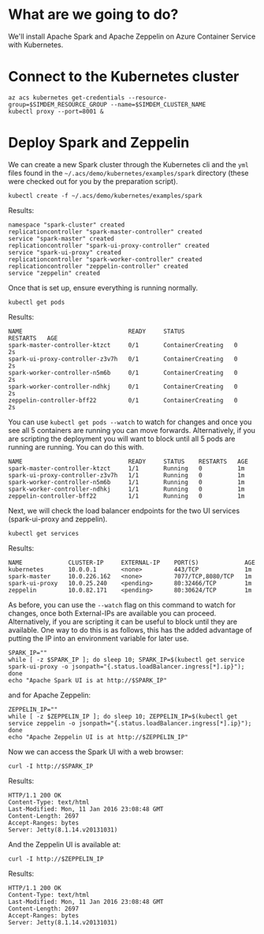 # What are we going to do?

We'll install Apache Spark and Apache Zeppelin on Azure Container
Service with Kubernetes.

# Connect to the Kubernetes cluster

```
az acs kubernetes get-credentials --resource-group=$SIMDEM_RESOURCE_GROUP --name=$SIMDEM_CLUSTER_NAME
kubectl proxy --port=8001 &
```

# Deploy Spark and Zeppelin

We can create a new Spark cluster through the Kubernetes cli and the
`yml` files found in the `~/.acs/demo/kubernetes/examples/spark` directory
(these were checked out for you by the preparation script). 

```
kubectl create -f ~/.acs/demo/kubernetes/examples/spark
```

Results:

```
namespace "spark-cluster" created
replicationcontroller "spark-master-controller" created
service "spark-master" created
replicationcontroller "spark-ui-proxy-controller" created
service "spark-ui-proxy" created
replicationcontroller "spark-worker-controller" created
replicationcontroller "zeppelin-controller" created
service "zeppelin" created
```

Once that is set up, ensure everything is running normally.

```
kubectl get pods
```

Results:

```
NAME                              READY     STATUS              RESTARTS   AGE
spark-master-controller-ktzct     0/1       ContainerCreating   0          2s
spark-ui-proxy-controller-z3v7h   0/1       ContainerCreating   0          2s
spark-worker-controller-n5m6b     0/1       ContainerCreating   0          2s
spark-worker-controller-ndhkj     0/1       ContainerCreating   0          2s
zeppelin-controller-bff22         0/1       ContainerCreating   0          2s
```

You can use `kubectl get pods --watch` to watch for changes and once you
see all 5 containers are running you can move forwards. Alternatively,
if you are scripting the deployment you will want to block until all 5
pods are running are running. You can do this with.

```
NAME                              READY     STATUS    RESTARTS   AGE
spark-master-controller-ktzct     1/1       Running   0          1m
spark-ui-proxy-controller-z3v7h   1/1       Running   0          1m
spark-worker-controller-n5m6b     1/1       Running   0          1m
spark-worker-controller-ndhkj     1/1       Running   0          1m
zeppelin-controller-bff22         1/1       Running   0          1m
```

Next, we will check the load balancer endpoints for the two UI
services (spark-ui-proxy and zeppelin).

```
kubectl get services
```

Results:

```
NAME             CLUSTER-IP     EXTERNAL-IP    PORT(S)             AGE
kubernetes       10.0.0.1       <none>         443/TCP             1m
spark-master     10.0.226.162   <none>         7077/TCP,8080/TCP   1m
spark-ui-proxy   10.0.25.240    <pending>      80:32466/TCP        1m
zeppelin         10.0.82.171    <pending>      80:30624/TCP        1m
```

As before, you can use the `--watch` flag on this command to watch for
changes, once both External-IPs are available you can
proceed. Alternatively, if you are scripting it can be useful to block
until they are available. One way to do this is as follows, this has
the added advantage of putting the IP into an environment variable for
later use.

```
SPARK_IP=""
while [ -z $SPARK_IP ]; do sleep 10; SPARK_IP=$(kubectl get service spark-ui-proxy -o jsonpath="{.status.loadBalancer.ingress[*].ip}"); done
echo "Apache Spark UI is at http://$SPARK_IP"
```

and for Apache Zeppelin:

```
ZEPPELIN_IP=""
while [ -z $ZEPPELIN_IP ]; do sleep 10; ZEPPELIN_IP=$(kubectl get service zeppelin -o jsonpath="{.status.loadBalancer.ingress[*].ip}"); done
echo "Apache Zeppelin UI is at http://$ZEPPELIN_IP"
```

Now we can access the Spark UI with a web browser:


```
curl -I http://$SPARK_IP
```

Results:

```
HTTP/1.1 200 OK
Content-Type: text/html
Last-Modified: Mon, 11 Jan 2016 23:08:48 GMT
Content-Length: 2697
Accept-Ranges: bytes
Server: Jetty(8.1.14.v20131031)
```

And the Zeppelin UI is available at:

```
curl -I http://$ZEPPELIN_IP
```

Results:

```
HTTP/1.1 200 OK
Content-Type: text/html
Last-Modified: Mon, 11 Jan 2016 23:08:48 GMT
Content-Length: 2697
Accept-Ranges: bytes
Server: Jetty(8.1.14.v20131031)

```


